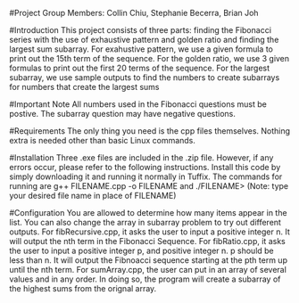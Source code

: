 #Project Group Members: Collin Chiu, Stephanie Becerra, Brian Joh

#Introduction 
This project consists of three parts: finding the Fibonacci series with the use of exhaustive pattern and golden ratio and finding the largest sum subarray. For exahustive pattern, we use a given formula to print out the 15th term of the sequence. For the golden ratio, we use 3 given formulas to print out the first 20 terms of the sequence. For the largest subarray, we use sample outputs to find the numbers to create subarrays for numbers that create the largest sums

#Important Note 
All numbers used in the Fibonacci questions must be postive. The subarray question may have negative questions.

#Requirements 
The only thing you need is the cpp files themselves. Nothing extra is needed other than basic Linux commands.

#Installation 
 Three .exe files are included in the .zip file. However, if any errors occur, please refer to the following instructions. Install this code by simply downloading it and running it normally in Tuffix. The commands for running are g++ FILENAME.cpp -o FILENAME and ./FILENAME>
(Note: type your desired file name in place of FILENAME)

#Configuration 
You are allowed to determine how many items appear in the list. You can also change the array in subarray problem to try out different outputs.
For fibRecursive.cpp, it asks the user to input a positive integer n. It will output the nth term in the Fibonacci Sequence.
For fibRatio.cpp, it asks the user to input a positive integer p, and positive integer n. p should be less than n. It will output the Fibnoacci sequence starting at the pth term up until the nth term.
For sumArray.cpp, the user can put in an array of several values and in any order. In doing so, the program will create a subarray of the highest sums from the orignal array.
